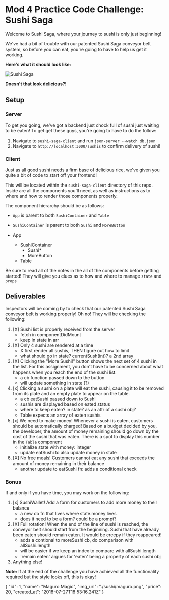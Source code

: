 # Mod 4 Practice Code Challenge: Sushi Saga

Welcome to Sushi Saga, where your journey to sushi is only just beginning!

We've had a bit of trouble with our patented Sushi Saga conveyor belt system, so before you can eat, you're going to have to help us get it working.

**Here's what it should look like:**

![Sushi Saga](https://raw.githubusercontent.com/learn-co-curriculum/React-Practice-Code-Challenge/master/sushi-saga-demo.gif)

**Doesn't that look delicious?!**

## Setup

### Server

To get you going, we've got a backend just chock full of sushi just waiting to be eaten! To get get these guys, you're going to have to do the follow:

1. Navigate to `sushi-saga-client` and run `json-server --watch db.json`
2. Navigate to `http://localhost:3000/sushis` to confirm delivery of sushi!


### Client

Just as all good sushi needs a firm base of delicious rice, we've given you quite a bit of code to start off your frontend!

This will be located within the `sushi-saga-client` directory of this repo. Inside are all the components you'll need, as well as instructions as to where and how to render those components properly.

The component hierarchy should be as follows:

- `App` is parent to both `SushiContainer` and `Table`
- `SushiContainer` is parent to both `Sushi` and `MoreButton`

- App
    - SushiContainer
        - Sushi*
        - MoreButton
    - Table

Be sure to read all of the notes in the all of the components before getting started! They will give you clues as to how and where to manage `state` and `props`

## Deliverables

Inspectors will be coming by to check that our patented Sushi Saga conveyor belt is working properly! Oh no! They will be checking the following:

1. [X] Sushi list is properly received from the server
    - fetch in componentDidMount
    - keep in state in arr
2. [X] Only 4 sushi are rendered at a time
    -  X first render all sushis, THEN figure out how to limit
    - what should go in state? currentSush(int)? a 2nd array
3. [X] Clicking the "More Sushi!" button shows the next set of 4 sushi in the list. For this assignment, you don't have to be concerned about what happens when you reach the end of the sushi list.
    - a cb function passed down to the button
    - will update something in state (?)
4. [x] Clicking a sushi on a plate will eat the sushi, causing it to be removed from its plate and an empty plate to appear on the table.
    - a cb eatSushi passed down to Sushi
    - sushis are displayed based on eated status
    - where to keep eaten? in state? as an attr of a sushi obj?
    - Table expects an array of eaten sushis
5. [x] We need to make money! Whenever a sushi is eaten, customers should be automatically charged! Based on a budget decided by you, the developer, the amount of money remaining should go down by the cost of the sushi that was eaten. There is a spot to display this number in the `Table` component
    - initialize state with money: integer
    - update eatSushi to also update money in state
6. [X] No free meals! Customers cannot eat any sushi that exceeds the amount of money remaining in their balance
    - another update to eatSushi fn: adds a conditional check

### Bonus

If and only if you have time, you may work on the following:

1. [x] SushiWallet! Add a form for customers to add more money to their balance
    - a new cb fn that lives where state.money lives
    - does it need to be a form? could be a prompt?
2. [X] Full rotation! When the end of the line of sushi is reached, the conveyor belt should start from the beginning. Sushi that have already been eaten should remain eaten. It would be creepy if they reappeared!
    - adds a contional to moreSushi cb, do comparison with allSushi.length
    - will be easier if we keep an index to compare with allSushi.length
    - 'remain eaten' argues for 'eaten' being a property of each sushi obj
3. Anything else!

**Note:** If at the end of the challenge you have achieved all the functionality required but the style looks off, this is okay!

{
      "id": 1,
      "name": "Maguro Magic",
      "img_url": "./sushi/maguro.png",
      "price": 20,
      "created_at": "2018-07-27T18:53:16.241Z"
}